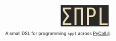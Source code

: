<img src="sppl.png" style="display:block;margin-right:auto;margin-left:auto;width: 30%;">

A small DSL for programming `sppl` across [PyCall.jl](https://github.com/JuliaPy/PyCall.jl).
